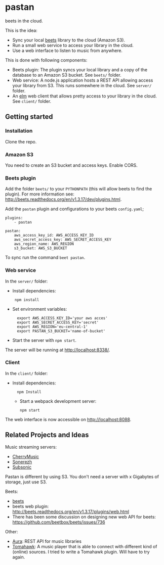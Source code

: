 # pastan

beets in the cloud.

This is the idea:

- Sync your local [beets](http://beets.io/) library to the cloud (Amazon S3).
- Run a small web service to access your library in the cloud.
- Use a web interface to listen to music from anywhere.

This is done with following components:

- Beets plugin: The plugin syncs your local library and a copy of the database to an Amazon S3 bucket. See `beets/` folder.
- Web service: A node.js application hosts a REST API allowing access your library from S3\. This runs somewhere in the cloud. See `server/` folder.
- An [elm](http://elm-lang.org/) web client that allows pretty access to your library in the cloud. See `client/` folder.

## Getting started

### Installation

Clone the repo.

### Amazon S3

You need to create an S3 bucket and access keys. Enable CORS.

### Beets plugin

Add the folder `beets/` to your `PYTHONPATH` (this will allow beets to find the plugin). For more information see: <http://beets.readthedocs.org/en/v1.3.17/dev/plugins.html>.

Add the `pastan` plugin and configurations to your beets `config.yaml`;

```
plugins:
    - pastan

pastan:
    aws_access_key_id: AWS_ACCESS_KEY_ID
    aws_secret_access_key: AWS_SECRET_ACCESS_KEY
    aws_region_name: AWS_REGION
    s3_bucket: AWS_S3_BUCKET
```

To sync run the command `beet pastan`.

### Web service

In the `server/` folder:

- Install dependencies:

  ```
   npm install
  ```

- Set environment variables:

  ```
    export AWS_ACCESS_KEY_ID='your aws acces'
    export AWS_SECRET_ACCESS_KEY='secret'
    export AWS_REGION='eu-central-1'
    export PASTAN_S3_BUCKET='name-of-bucket'
  ```

- Start the server with `npm start`.

The server will be running at <http://localhost:8338/>.

### Client

In the `client/` folder:

- Install dependencies:

  ```
    npm Install
  ```

  - Start a webpack development server:

    ```
    npm start
    ```

The web interface is now accessible on <http://localhost:8088>.

## Related Projects and Ideas

Music streaming servers:

- [CherryMusic](http://www.fomori.org/cherrymusic/)
- [Sonerezh](https://www.sonerezh.bzh/)
- [Subsonic](http://www.subsonic.org)

Pastan is different by using S3\. You don't need a server with x Gigabytes of storage, just use S3.

Beets:

- [beets](http://beets.io/)
- beets web plugin: <http://beets.readthedocs.org/en/v1.3.17/plugins/web.html>
- There has been some discussion on designing new web API for beets: <https://github.com/beetbox/beets/issues/736>

Other:

- [Aura](https://github.com/beetbox/aura): REST API for music libraries
- [Tomahawk](https://www.tomahawk-player.org/): A music player that is able to connect with different kind of (online) sources. I tried to write a Tomahawk plugin. Will have to try again.
